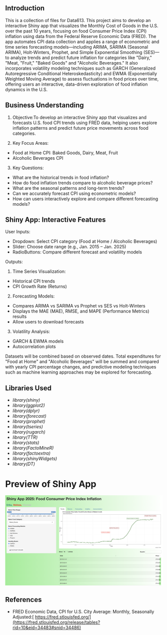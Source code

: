 ## Introduction
This is a collection of files for Data613. This project aims to develop an interactive Shiny app that visualizes the Monthly Cost of Goods in the U.S. over the past 10 years, focusing on food Consumer Price Index (CPI) inflation using data from the Federal Reserve Economic Data (FRED). The app automates CPI data collection and applies a range of econometric and time series forecasting models—including ARIMA, SARIMA (Seasonal ARIMA), Holt-Winters, Prophet, and Simple Exponential Smoothing (SES)—to analyze trends and predict future inflation for categories like "Dairy," "Meat, "Fruit," "Baked Goods" and "Alcoholic Beverages." It also incorporates volatility modeling techniques such as GARCH  (Generalized Autoregressive Conditional Heteroskedasticity) and EWMA (Exponentially Weighted Moving Average) to assess fluctuations in food prices over time, offering users an interactive, data-driven exploration of food inflation dynamics in the U.S.

## Business Understanding

1. Objective:To develop an interactive Shiny app that visualizes and forecasts U.S. food CPI trends using FRED data, helping users explore inflation patterns and predict future price movements across food categories.
   
2. Key Focus Areas:
  - Food at Home CPI: Baked Goods, Dairy, Meat, Fruit
  - Alcoholic Beverages CPI
  
3. Key Questions:
  - What are the historical trends in food inflation?
  - How do food inflation trends compare to alcoholic beverage prices?
  - What are the seasonal patterns and long-term trends?
  - Can we accurately forecast CPI using econometric models?
  - How can users interactively explore and compare different forecasting models?

## Shiny App: Interactive Features

User Inputs:
  - Dropdown: Select CPI category (Food at Home / Alcoholic Beverages)
  - Slider: Choose date range (e.g., Jan. 2015 – Jan. 2025)
  - RadioButtons: Compare different forecast and volatility models

Outputs:
1. Time Series Visualization:
  - Historical CPI trends
  - CPI Growth Rate (Returns)
2. Forecasting Models:
  - Compares ARIMA vs SARIMA vs Prophet vs SES vs Holt-Winters
  - Displays the MAE (MAE), RMSE, and MAPE (Performance Metrics) results
  - Allow users to download forecasts
3. Volatility Analysis:
  - GARCH & EWMA models
  - Autocorrelation plots

Datasets will be combined based on observed dates. Total expenditures for "Food at Home" and "Alcoholic Beverages" will be summed and compared with yearly CPI percentage changes, and predictive modeling techniques such as machine learning approaches may be explored for forecasting.

## Libraries Used

- *library(shiny)*
- *library(ggplot2)*
- *library(dplyr)*
- *library(forecast)*
- *library(prophet)*
- *library(tseries)*
- *library(rugarch)*
- *library(TTR)*
- *library(stats)*
- *library(FactoMineR)*
- *library(factoextra)*
- *library(shinyWidgets)*
- *library(DT)*

# Preview of Shiny App

![](images/updated_shiny_dashboard.png)

## References
 - FRED Economic Data, CPI for U.S. City Average: Monthly, Seasonally Adjusted:[ https://fred.stlouisfed.org/](https://fred.stlouisfed.org/release/tables?rid=10&eid=34483#snid=34486)

